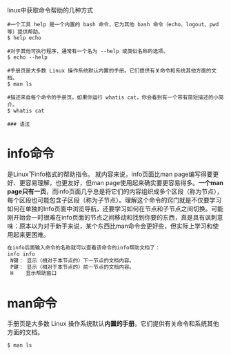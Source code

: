 linux中获取命令帮助的几种方式

```
#一个工具 help 是一个内置的 bash 命令，它为其他 bash 命令（echo、logout、pwd 等）提供帮助。
$ help echo

#对于其他可执行程序，通常有一个名为 --help 或类似名称的选项。
$ echo --help

#手册页是大多数 Linux 操作系统默认内置的手册。它们提供有关命令和系统其他方面的文档。
$ man ls

#描述来自每个命令的手册页。如果你运行 whatis cat，你会看到有一个带有简短描述的小简介。
$ whatis cat

### 语法
```
# info命令 
是Linux下info格式的帮助指令。
就内容来说，info页面比man page编写得要更好、更容易理解，也更友好，但man page使用起来确实要更容易得多。**一个man page只有一页**，而info页面几乎总是将它们的内容组织成多个区段（称为节点），每个区段也可能包含子区段（称为子节点）。理解这个命令的窍门就是不仅要学习如何在单独的Info页面中浏览导航，还要学习如何在节点和子节点之间切换。可能刚开始会一时很难在info页面的节点之间移动和找到你要的东西，真是具有讽刺意味：原本以为对于新手来说，某个东西比man命令会更好些，但实际上学习和使用起来更困难。

```bash
在info后面输入命令的名称就可以查看该命令的info帮助文档了：
info info
 N键： 显示（相对于本节点的）下一节点的文档内容。
 P键： 显示（相对于本节点的）前一节点的文档内容。
 H    显示帮助窗口
```
# man命令
手册页是大多数 Linux 操作系统默认**内置的手册**。它们提供有关命令和系统其他方面的文档。
```
$ man ls
```

